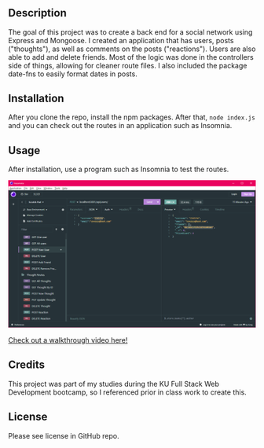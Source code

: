 # <Social-Network-Backend>

## Description

The goal of this project was to create a back end for a social network using Express and Mongoose. I created an application that has users, posts ("thoughts"), as well as comments on the posts ("reactions"). Users are also able to add and delete friends. Most of the logic was done in the controllers side of things, allowing for cleaner route files. I also included the package date-fns to easily format dates in posts.

## Installation

After you clone the repo, install the npm packages. After that, ``node index.js`` and you can check out the routes in an application such as Insomnia.

## Usage

After installation, use a program such as Insomnia to test the routes.

![screenshot of routes in insomnia](social-backend-ss.png)

[Check out a walkthrough video here!](https://app.screencastify.com/v3/watch/8zJQBXYf3ar6ivklQ6RT)

## Credits

This project was part of my studies during the KU Full Stack Web Development bootcamp, so I referenced prior in class work to create this.

## License

Please see license in GitHub repo.